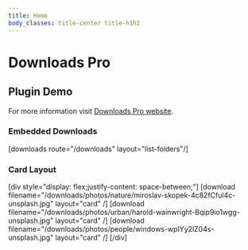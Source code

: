 ```yaml
---
title: Home
body_classes: title-center title-h1h2
---
```


# Downloads Pro
## Plugin Demo

For more information visit [Downloads Pro website](https://getgrav.org/premium/downloads-pro).

### Embedded Downloads

[downloads route="/downloads" layout="list-folders"/]

### Card Layout

[div style="display: flex;justify-content: space-between;"]
[download filename="/downloads/photos/nature/miroslav-skopek-4c82fCful4c-unsplash.jpg" layout="card" /]
[download filename="/downloads/photos/urban/harold-wainwright-Bqip9io1wgg-unsplash.jpg" layout="card" /]
[download filename="/downloads/photos/people/windows-wpIYy2lZ04s-unsplash.jpg" layout="card" /]
[/div]